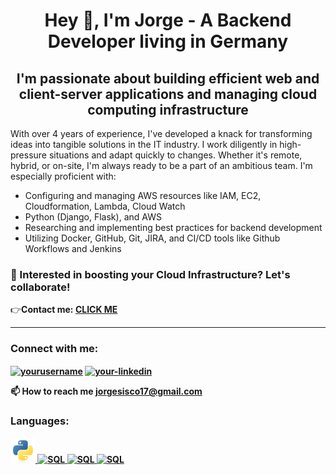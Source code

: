 <h1 align="center">Hey 👋, I'm Jorge - A Backend Developer living in Germany</h1>

<h2 align="center">I'm passionate about building efficient web and client-server applications and managing cloud computing infrastructure</h2>

With over 4 years of experience, I've developed a knack for transforming ideas into tangible solutions in the IT industry. I work diligently in high-pressure situations and adapt quickly to changes. Whether it's remote, hybrid, or on-site, I'm always ready to be a part of an ambitious team. I'm especially proficient with:

- Configuring and managing AWS resources like IAM, EC2, Cloudformation, Lambda, Cloud Watch
- Python (Django, Flask), and AWS
- Researching and implementing best practices for backend development
- Utilizing Docker, GitHub, Git, JIRA, and CI/CD tools like Github Workflows and Jenkins

<h3 align="left">🚀 Interested in boosting your Cloud Infrastructure? Let's collaborate!</h3>
<p align="left">👉<strong>Contact me:<strong>
<a href="mailto:jorgesisco17@gmail.com" title="Send me an email"><strong>CLICK ME</strong></a>
</p>

<hr class="solid">

<picture>
 
 
</picture>

<h3 align="left">Connect with me:</h3>
<p align="left">
<a href="https://github.com/jorgesisco" target="_blank"><img align="center" src="https://raw.githubusercontent.com/rahuldkjain/github-profile-readme-generator/master/src/images/icons/Social/github.svg" alt="yourusername" height="30" width="40" /></a>
<a href="https://linkedin.com/in/jorgesisco" target="_blank"><img align="center" src="https://raw.githubusercontent.com/rahuldkjain/github-profile-readme-generator/master/src/images/icons/Social/linked-in-alt.svg" alt="your-linkedin" height="30" width="40" /></a>
</p>

📫 How to reach me **jorgesisco17@gmail.com**

<h3 align="left">Languages:</h3>
<p align="left"> 
<a href="https://www.python.org" target="_blank"> <img src="https://raw.githubusercontent.com/devicons/devicon/master/icons/python/python-original.svg" alt="python" width="40" height="40"/> </a> 
<a href="https://www.postgresql.org/" target="_blank"> <img src="https://upload.wikimedia.org/wikipedia/commons/thumb/2/29/Postgresql_elephant.svg/1985px-Postgresql_elephant.svg.png" alt="SQL" width="45" height="40"/> </a>  
<a href="https://flask.palletsprojects.com/" target="_blank"> <img src="https://upload.wikimedia.org/wikipedia/commons/thumb/3/3c/Flask_logo.svg/1200px-Flask_logo.svg.png" alt="SQL" width="100" height="35"/> </a>  
<a href="https://www.djangoproject.com/" target="_blank"> <img src="https://www.djangoproject.com/m/img/logos/django-logo-negative.png" alt="SQL" width="100" height="35"/> </a>  
</p>


